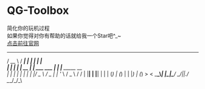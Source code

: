 # QG-Toolbox
简化你的玩机过程
<br>
如果你觉得对你有帮助的话就给我一个Star吧^_~
<br>
<a href="https://qgmzmy.github.io/qg-toolbox">点击前往官网</a>
   ____   _____   _______          _ _               
  / __ \ / ____| |__   __|        | | |              
 | |  | | |  __     | | ___   ___ | | |__   _____  __		
 | |  | | | |_ |    | |/ _ \ / _ \| | '_ \ / _ \ \/ /
 | |__| | |__| |    | | (_) | (_) | | |_) | (_) >  < 
  \___\_\\_____|    |_|\___/ \___/|_|_.__/ \___/_/\_\
